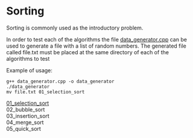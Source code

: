 # Sorting

Sorting is commonly used as the introductory problem.

In order to test each of the algorithms the file
[data_generator.cpp](data_generator.cpp) can be used to generate a file with a
list of random numbers. The generated file called file.txt must be placed at the same
directory of each of the algorithms to test 

Example of usage:
```
g++ data_generator.cpp -o data_generator
./data_generator
mv file.txt 01_selection_sort
```

[01_selection_sort](01_selection_sort/selection_sort.cpp)  
02_bubble_sort  
03_insertion_sort  
04_merge_sort  
05_quick_sort  

